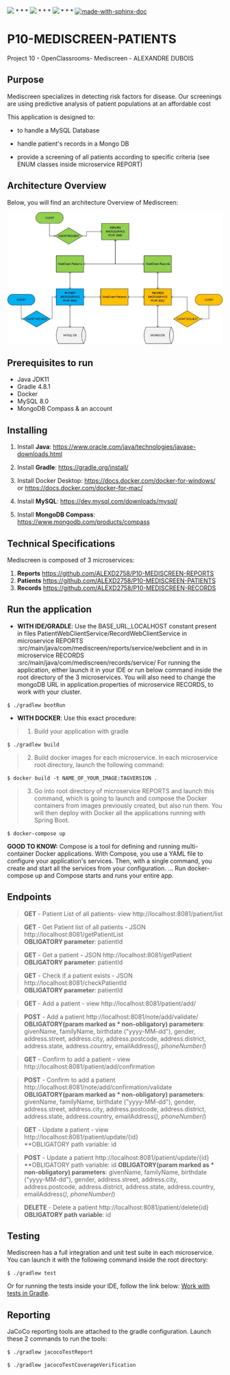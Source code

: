 <img src="https://img.shields.io/badge/java-%23ED8B00.svg?&style=for-the-badge&logo=java&logoColor=white"/> * * *  <img src="https://img.shields.io/badge/spring%20-%236DB33F.svg?&style=for-the-badge&logo=spring&logoColor=white"/>  * * *  <img src="https://img.shields.io/badge/docker%20-%230db7ed.svg?&style=for-the-badge&logo=docker&logoColor=white"/> * * * [![made-with-sphinx-doc](https://img.shields.io/badge/Made%20with-Gradle-1f425f.svg)](https://www.sphinx-doc.org/)

# P10-MEDISCREEN-PATIENTS
Project 10 - OpenClassrooms- Mediscreen - ALEXANDRE DUBOIS

## Purpose
Mediscreen specializes in detecting risk factors for disease. Our screenings are using predictive analysis of patient populations at an affordable cost

This application is designed to:

- to handle a MySQL Database

- handle patient's records in a Mongo DB

- provide a screening of all patients according to specific criteria (see ENUM classes inside microservice REPORT)

## Architecture Overview
Below, you will find an architecture Overview of Mediscreen:

![Screenshot](FlowChart.jpg)

## Prerequisites to run
- Java JDK11
- Gradle 4.8.1
- Docker
- MySQL 8.0
- MongoDB Compass & an account


## Installing
1. Install **Java**: https://www.oracle.com/java/technologies/javase-downloads.html

2. Install **Gradle**: https://gradle.org/install/

3. Install Docker Desktop: https://docs.docker.com/docker-for-windows/ or https://docs.docker.com/docker-for-mac/

4. Install **MySQL**: https://dev.mysql.com/downloads/mysql/

5. Install **MongoDB Compass**: https://www.mongodb.com/products/compass

## Technical Specifications

Mediscreen is composed of 3 microservices:
1. **Reports**
   https://github.com/ALEXD2758/P10-MEDISCREEN-REPORTS
2. **Patients**
   https://github.com/ALEXD2758/P10-MEDISCREEN-PATIENTS
3. **Records**
   https://github.com/ALEXD2758/P10-MEDISCREEN-RECORDS

## Run the application

- **WITH IDE/GRADLE**: Use the BASE_URL_LOCALHOST constant present in files PatientWebClientService/RecordWebClientService in microservice REPORTS :src/main/java/com/mediscreen/reports/service/webclient and in
  in microservice RECORDS :src/main/java/com/mediscreen/records/service/
  For running the application, either launch it in your IDE or run below command inside the root directory of the 3 microservices.
  You will also need to change the mongoDB URL in application.properties of microservice RECORDS, to work with your cluster.
```
$ ./gradlew bootRun
```
- **WITH DOCKER**: Use this exact procedure:
> 1. Build your application with gradle
```
$ ./gradlew build
```
> 2. Build docker images for each microservice. In each microservice root directory, launch the following command:

```
$ docker build -t NAME_OF_YOUR_IMAGE:TAGVERSION .
```
> 3. Go into root directory of microservice REPORTS and launch this command, which is going to launch and compose the Docker containers from images previously created, but also run them.
     You will then deploy with Docker all the applications running with Spring Boot.

```
$ docker-compose up
```

**GOOD TO KNOW:** Compose is a tool for defining and running multi-container Docker applications. With Compose, you use a YAML file to configure your application's services.
Then, with a single command, you create and start all the services from your configuration. ...
Run docker-compose up and Compose starts and runs your entire app.

## Endpoints

> **GET** - Patient List of all patients- view
http://localhost:8081/patient/list

> **GET** - Get Patient list of all patients - JSON
http://localhost:8081/getPatientList <br>
**OBLIGATORY parameter**: patientId

> **GET** - Get a patient - JSON
http://localhost:8081/getPatient <br>
**OBLIGATORY parameter**: patientId

> **GET** - Check if a patient exists - JSON
http://localhost:8081/checkPatientId <br>
**OBLIGATORY parameter**: patientId

> **GET** - Add a patient - view
http://localhost:8081/patient/add/

> **POST** - Add a patient
http://localhost:8081/note/add/validate/ <br>
**OBLIGATORY(param marked as * non-obligatory) parameters**: givenName, familyName, birthdate ("yyyy-MM-dd"),
gender, address.street, address.city, address.postcode, address.district, address.state, address.country, emailAddress(*), phoneNumber(*)

> **GET** - Confirm to add a patient - view
http://localhost:8081/patient/add/confirmation

> **POST** - Confirm to add a patient
http://localhost:8081/note/add/confirmation/validate <br>
**OBLIGATORY(param marked as * non-obligatory) parameters**: givenName, familyName, birthdate ("yyyy-MM-dd"),
gender, address.street, address.city, address.postcode, address.district, address.state, address.country, emailAddress(*), phoneNumber(*)

> **GET** - Update a patient - view
http://localhost:8081/patient/update/{id} <br>
**OBLIGATORY path variable: id

> **POST** - Update a patient
http://localhost:8081/patient/update/{id} <br>
**OBLIGATORY path variable: id
**OBLIGATORY(param marked as * non-obligatory) parameters**: givenName, familyName, birthdate ("yyyy-MM-dd"),
gender, address.street, address.city, address.postcode, address.district, address.state, address.country, emailAddress(*), phoneNumber(*)

> **DELETE** - Delete a patient
http://localhost:8081/patient/delete{id} <br>
**OBLIGATORY path variable**: id

## Testing
Mediscreen has a full integration and unit test suite in each microservice. You can launch it with the following command inside the root directory:

```
$ ./gradlew test
```

Or for running the tests inside your IDE, follow the link below:
[Work with tests in Gradle](https://www.jetbrains.com/help/idea/work-with-tests-in-gradle.html#configure_gradle_test_runner).

## Reporting
JaCoCo reporting tools are attached to the gradle configuration. Launch these 2 commands to run the tools:
```
$ ./gradlew jacocoTestReport
```
```
$ ./gradlew jacocoTestCoverageVerification
```
